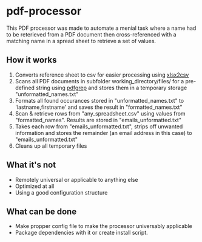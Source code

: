 # pdf-processor
This PDF processor was made to automate a menial task where a name had to be reterieved from a PDF document then cross-referenced with a matching name in a spread sheet to retrieve a set of values.

## How it works
1. Converts reference sheet to csv for easier processing using [xlsx2csv](https://github.com/dilshod/xlsx2csv)
2. Scans all PDF documents in subfolder working_directory/files/ for a pre-defined string using [pdfgrep](https://pdfgrep.org/) and stores them in a temporary storage "unformatted\_names.txt"
3. Formats all found occurances stored in "unformatted\_names.txt" to 'lastname,firstname' and saves the result in "formatted_names.txt"
4. Scan & retrieve rows from "any\_spreadsheet.csv" using values from "formatted\_names". Results are stored in "emails\_unformatted.txt"
5. Takes each row from "emails\_unformatted.txt", strips off unwanted information and stores the remainder (an email address in this case) to "emails\_unformatted.txt"
6. Cleans up all temporary files

## What it's not
- Remotely universal or applicable to anything else
- Optimized at all
- Using a good configuration structure

## What can be done
- Make propper config file to make the processor universably applicable
- Package dependencies with it or create install script.
